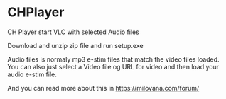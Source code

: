 # CHPlayer
CH Player start VLC with selected Audio files

Download and unzip zip file and run setup.exe

Audio files is normaly mp3 e-stim files that match the video files loaded.<cr>
You can also just select a Video file og URL for video and then load your audio e-stim file.

And you can read more about this in https://milovana.com/forum/
